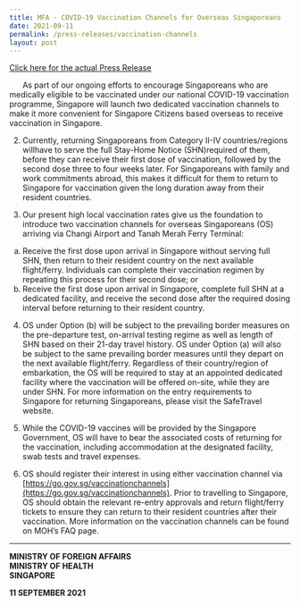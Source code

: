 ```yaml
---
title: MFA - COVID-19 Vaccination Channels for Overseas Singaporeans
date: 2021-09-11
permalink: /press-releases/vaccination-channels
layout: post
---
```

<a href="https://www.mfa.gov.sg/Newsroom/Press-Statements-Transcripts-and-Photos/2021/09/20210911-COVID-19-Vaccination-Channels-for-Overseas-Singaporeans">Click here for the actual Press Release</a>

&nbsp;&nbsp;&nbsp;&nbsp;&nbsp;&nbsp;As part of our ongoing efforts to encourage Singaporeans who are medically eligible to be vaccinated under our national COVID-19 vaccination programme, Singapore will launch two dedicated vaccination channels to make it more convenient for Singapore Citizens based overseas to receive vaccination in Singapore. 

2. Currently, returning Singaporeans from Category II-IV countries/regions willhave to serve the full Stay-Home Notice (SHN)required of them, before they can receive their first dose of vaccination, followed by the second dose three to four weeks later. For Singaporeans with family and work commitments abroad, this makes it difficult for them to return to Singapore for vaccination given the long duration away from their resident countries.  

3. Our present high local vaccination rates give us the foundation to introduce two vaccination channels for overseas Singaporeans (OS) arriving via Changi Airport and Tanah Merah Ferry Terminal:

<ul style="list-style-type:lower-alpha;">
<li>Receive the first dose upon arrival in Singapore without serving full SHN, then return to their resident country on the next available flight/ferry. Individuals can complete their vaccination regimen by repeating this process for their second dose; or</li>
<li>Receive the first dose upon arrival in Singapore, complete full SHN at a dedicated facility, and receive the second dose after the required dosing interval before returning to their resident country.</li>
	</ul>

4. OS under Option (b) will be subject to the prevailing border measures on the pre-departure test, on-arrival testing regime as well as length of SHN based on their 21-day travel history. OS under Option (a) will also be subject to the same prevailing border measures until they depart on the next available flight/ferry. Regardless of their country/region of embarkation, the OS will be required to stay at an appointed dedicated facility where the vaccination will be offered on-site, while they are under SHN. For more information on the entry requirements to Singapore for returning Singaporeans, please visit the SafeTravel website.

5. While the COVID-19 vaccines will be provided by the Singapore Government, OS will have to bear the associated costs of returning for the vaccination, including accommodation at the designated facility, swab tests and travel expenses.

6. OS should register their interest in using either vaccination channel via [https://go.gov.sg/vaccinationchannels](https://go.gov.sg/vaccinationchannels). Prior to travelling to Singapore, OS should obtain the relevant re-entry approvals and return flight/ferry tickets to ensure they can return to their resident countries after their vaccination. More information on the vaccination channels can be found on MOH’s FAQ page.

---

**MINISTRY OF FOREIGN AFFAIRS**<br/>
**MINISTRY OF HEALTH**<br/>
**SINGAPORE**

**11 SEPTEMBER 2021**